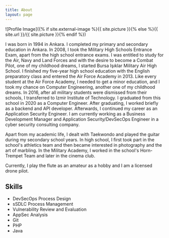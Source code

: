```yaml
---
title: About
layout: page
---
```

![Profile Image]({% if site.external-image %}{{ site.picture }}{% else %}{{ site.url }}/{{ site.picture }}{% endif %})


<p>I was born in 1994 in Ankara. I completed my primary and secondary education in Ankara. In 2008, I took the Military High Schools Entrance Exam, apart from the high school entrance exams. I was entitled to study for the Air, Navy and Land Forces and with the desire to become a Combat Pilot, one of my childhood dreams, I started Bursa Işıklar Military Air High School. I finished my five-year high school education with the English preparatory class and entered the Air Force Academy in 2013. Like every student at the Air Force Academy, I needed to get a minor education, and I took my chance on Computer Engineering, another one of my childhood dreams. In 2016, after all military students were dismissed from their schools, I transferred to Izmir Institute of Technology. I graduated from this school in 2020 as a Computer Engineer. After graduating, I worked briefly as a backend and API developer. Afterwards, I continued my career as an Application Security Engineer. I am currently working as a Business Development Manager and Application Security/DevSecOps Engineer in a cyber security consulting company.</p>

<p>Apart from my academic life, I dealt with Taekwondo and played the guitar during my secondary school years. In high school, I first took part in the school's athletics team and then became interested in photography and the art of marbling. In the Military Academy, I worked in the school's Horn-Trempet Team and later in the cinema club.</p>

<p>Currently, I play the flute as an amateur as a hobby and I am a licensed drone pilot.</p>

<h2>Skills</h2>

<ul class="skill-list">
	<li>DevSecOps Process Design</li>
	<li>sSDLC Process Management</li>
	<li>Vulnerability Review and Evaluation</li>
	<li>AppSec Analysis</li>
	<li>Git</li>
	<li>PHP</li>
	<li>Java</li>
</ul>
